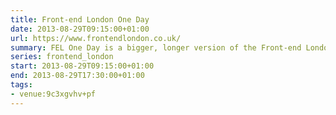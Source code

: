 ```yaml
---
title: Front-end London One Day
date: 2013-08-29T09:15:00+01:00
url: https://www.frontendlondon.co.uk/
summary: FEL One Day is a bigger, longer version of the Front-end London meetup we’ve been running for the last 8 months. We’re going to be delivering the same standard of talks with some of London’s best and brightest talent.
series: frontend_london
start: 2013-08-29T09:15:00+01:00
end: 2013-08-29T17:30:00+01:00
tags:
- venue:9c3xgvhv+pf
---
```


